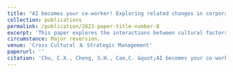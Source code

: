 ```yaml
---
title: "AI becomes your co-worker! Exploring related changes in corporate culture and innovation capability"
collection: publications
permalink: /publication/2023-paper-title-number-8
excerpt: 'This paper explores the interactions between cultural factors and innovationcapability in emerging market firms. It discusses the mechanisms by which incentiveinstitutional and vibrant corporate cultures impact corporate innovation. Furthermore.it considers the trend by which anthropomorphic artificial intelligence (AD) has movedfrom being a tool to becoming a colleague and how this moderates the relationshipbetween corporate culture and innovation capability. '
circumstance: Major reversion.
venue: 'Cross Cultural ＆ Strategic Management'
paperurl: ''
citation: 'Chu, C.X., Cheng, S.H., Cao,C. &quot;AI becomes your co-worker! Exploring related changes in corporate culture and innovation capability.&quot; <i>Cross Cultural ＆ Strategic Management</i>. Major reversion.'
---
```


